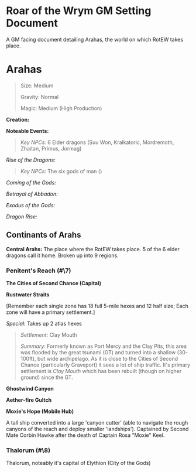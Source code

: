 # Roar of the Wrym GM Setting Document

A GM facing document detailing Arahas, the world on which RotEW takes place.

# Arahas

> Size: Medium
>
> Gravity: Normal
>
> Magic: Medium (High Production)

**Creation:** 

**Noteable Events:**

> *Key NPCs:* 6 Elder dragons (Suu Won, Kralkatoric, Mordremoth, Zhaitan, Primus, Jormag)

*Rise of the Dragons:*

> *Key NPCs:* The six gods of man ()

*Coming of the Gods:* 

*Betrayal of Abbadon:*

*Exodus of the Gods:*

*Dragon Rise:*

## Continants of Arahs

**Central Arahs:** The place where the RotEW takes place. 5 of the 6 elder dragons call it home. Broken up into 9 regions.

### Penitent's Reach (#\7)

**The Cities of Second Chance (Capital)**

**Rustwater Straits**

[Remember each single zone has 18 full 5-mile hexes and 12 half size; Each zone will have a primary settlement.]

*Special:* Takes up 2 atlas hexes

> *Settlement:* Clay Mouth
>
> *Summary:* Formerly known as Port Mercy and the Clay Pits, this area was flooded by the great tsunami (GT) and turned into a shallow (30-100ft), but wide archipelago. As it is close to the Cities of Second Chance (particularly Graveport) it sees a lot of ship traffic. It's primary settlement is *Clay Mouth* which has been rebuilt (though on higher ground) since the GT.

**Ghostwind Canyon**

**Aether-fire Gultch**

**Moxie's Hope (Mobile Hub)** 

A tall ship converted into a large 'canyon cutter' (able to navigate the rough canyons of the reach and deploy smaller 'landships'). Captained by Second Mate Corbin Hawke after the death of Captain Rosa "Moxie" Keel.

### Thalorum (#\8)

Thalorum, noteably it's capital of Elythion (City of the Gods)